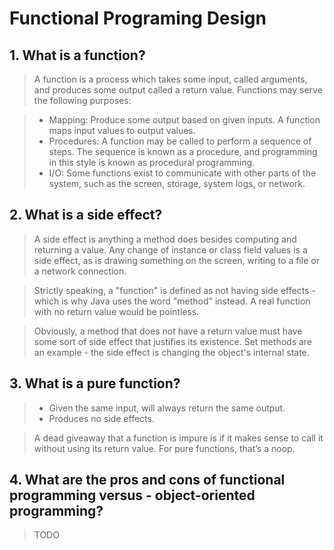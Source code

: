 # Functional Programing Design

## 1. What is a function?

> A function is a process which takes some input, called arguments, and produces some output called a return value. Functions may serve the following purposes:

> - Mapping: Produce some output based on given inputs. A function maps input values to output values.
> - Procedures: A function may be called to perform a sequence of steps. The sequence is known as a procedure, and programming in this style is known as procedural programming.
> - I/O: Some functions exist to communicate with other parts of the system, such as the screen, storage, system logs, or network.

## 2. What is a side effect?

> A side effect is anything a method does besides computing and returning a value. Any change of instance or class field values is a side effect, as is drawing something on the screen, writing to a file or a network connection.

> Strictly speaking, a "function" is defined as not having side effects - which is why Java uses the word "method" instead. A real function with no return value would be pointless.

> Obviously, a method that does not have a return value must have some sort of side effect that justifies its existence. Set methods are an example - the side effect is changing the object's internal state.

## 3. What is a pure function?

> - Given the same input, will always return the same output.
> - Produces no side effects.

> A dead giveaway that a function is impure is if it makes sense to call it without using its return value. For pure functions, that’s a noop.

## 4. What are the pros and cons of functional programming versus - object-oriented programming?

> TODO
